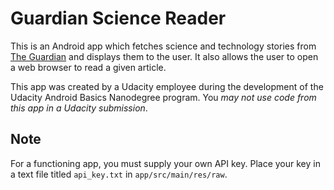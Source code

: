 # Guardian Science Reader

This is an Android app which fetches science and technology stories from [The Guardian](https://www.theguardian.com) and displays them to the user.  It also allows the user to open a web browser to read a given article.

This app was created by a Udacity employee during the development of the Udacity Android Basics Nanodegree program.  You *may not use code from this app in a Udacity submission*.

## Note

For a functioning app, you must supply your own API key.  Place your key in a text file titled `api_key.txt` in `app/src/main/res/raw`.